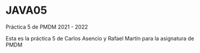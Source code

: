 # JAVA05
Práctica 5 de PMDM 2021 - 2022

Esta es la práctica 5 de Carlos Asencio y Rafael Martín para la asignatura de PMDM
